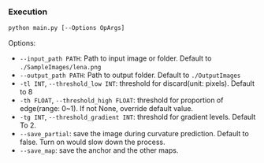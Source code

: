 ### Execution

```bash
python main.py [--Options OpArgs]
```

Options:
- `--input_path PATH`: Path to input image or folder. Default to `./SampleImages/lena.png`  
- `--output_path PATH`: Path to output folder. Default to `./OutputImages`  
- `-tl INT`, `--threshold_low INT`: threshold for discard(unit: pixels). Default to 8  
- `-th FLOAT`, `--threshold_high FLOAT`: threshold for proportion of edge(range: 0~1). If not None, override default value.  
- `-tg INT`, `--threshold_gradient INT`: threshold for gradient levels. Default To 2.   
- `--save_partial`: save the image during curvature prediction. Default to false. Turn on would slow down the process.
- `--save_map`: save the anchor and the other maps.